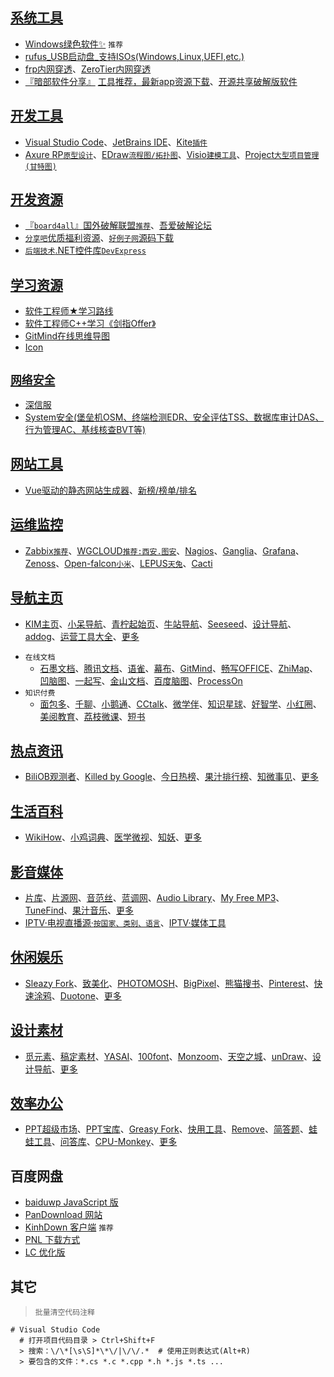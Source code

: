 
## [系统工具](https://vip.jokerps.com/software)
- [Windows绿色软件✨](https://vip.jokerps.com/software/windows) `推荐`
- [rufus_USB启动盘_支持ISOs(Windows,Linux,UEFI,etc.)](https://rufus.ie/)
- [frp内网穿透](https://gofrp.org/docs/)、[ZeroTier内网穿透](https://www.zerotier.com/download/)
- [『暗部软件分享』](https://www.lanzoui.com/b0k1bw0j) [工具推荐，最新app资源下载](https://ssrshare.github.io/bt/)、[开源共享破解版软件](https://www.gopojie.net/)

## [开发工具](https://www.jb51.net/softs/)
- [Visual Studio Code](https://code.visualstudio.com/)、[JetBrains IDE](https://www.jetbrains.com/)、[Kite`插件`](https://www.kite.com/)
- [Axure RP`原型设计`](https://www.axure.com.cn/)、[EDraw`流程图/拓扑图`](https://www.edrawsoft.cn/)、[Visio`建模工具`](https://www.microsoft.com/zh-cn/microsoft-365/visio/flowchart-software)、[Project`大型项目管理(甘特图)`](https://www.microsoft.com/zh-cn/microsoft-365/project/project-management-software)

## [开发资源](#)
- [『`board4all`』国外破解联盟`推荐`](https://www.board4all.biz/)、[吾爱破解论坛](https://www.52pojie.cn/)
- [`分享吧`优质福利资源](https://www.fx8y.com/)、[`好例子网`源码下载](https://www.haolizi.net/)
- [`后端技术`](https://ldqk.org/cat/34)[.NET控件库`DevExpress`](https://ldqk.org/1849)

## [学习资源](#)
- [软件工程师★学习路线](https://github.com/jwasham/coding-interview-university/blob/main/translations/README-cn.md)
- [软件工程师C++学习《剑指Offer》](https://github.com/zhedahht/CodingInterviewChinese2)
- [GitMind在线思维导图](https://gitmind.cn/)
- [Icon](https://shields.io/)

## [`网络安全`](https://github.com/angenalZZZ/doc/blob/master/网络安全.md)
- [深信服](https://bbs.sangfor.com.cn/plugin.php?id=index:index)
- [System安全(堡垒机OSM、终端检测EDR、安全评估TSS、数据库审计DAS、行为管理AC、基线核查BVT等)](https://bbs.sangfor.com.cn/plugin.php?id=service:download)

## [网站工具](http://chenapp.com/chrome/developtools)
- [Vue驱动的静态网站生成器](https://vuepress.vuejs.org/zh/)、[新榜/榜单/排名](http://newrank.cn/)

## [运维监控](https://blog.csdn.net/tianshiyeben/article/details/106946869)
- [Zabbix`推荐`](https://www.zabbix.com/)、[WGCLOUD`推荐:西安.图安`](https://www.wgstart.com/)、[Nagios](https://www.nagios.org/)、[Ganglia](http://ganglia.info/)、[Grafana](https://grafana.com/)、[Zenoss](https://www.zenoss.com/)、[Open-falcon`小米`](https://github.com/xiaomi/open-falcon)、[LEPUS`天兔`](https://www.lepus.cc/)、[Cacti](https://www.cacti.net/)

## [导航主页](https://vip.jokerps.com/sites)
- [KIM主页](https://kim.plopco.com/ "主页从未如此惊艳")、[小呆导航](https://www.webjike.com/ "可自定义的简洁网址导航")、[青柠起始页](https://a.maorx.cn/ "简洁美观实用的浏览器起始页")、[牛站导航](https://www.niuzdh.com/ "精选最好的网站服务平台")、[Seeseed](https://www.seeseed.com/ "无穷尽设计可能")、[设计导航](http://hao.shejidaren.com/ "精选最好的设计网站大全")、[addog](https://www.addog.vip/ "广告创意、设计、文案、PPT模板")、[运营工具大全](https://xiaomark.com/tool "收录优秀好用的运营工具")、[更多](https://vip.jokerps.com/favorites/page)

 * `在线文档`
    * [石墨文档](https://shimo.im/)、[腾讯文档](https://docs.qq.com/)、[语雀](https://www.yuque.com/)、[幕布](https://mubu.com/)、[GitMind](https://gitmind.cn/)、[畅写OFFICE](http://www.51changxie.com/)、[ZhiMap](https://zhimap.com/)、[凹脑图](https://aonaotu.com/)、[一起写](https://yiqixie.com/)、[金山文档](https://www.kdocs.cn/)、[百度脑图](https://naotu.baidu.com/)、[ProcessOn](https://www.processon.com/)
 * `知识付费`
    * [面包多](https://mianbaoduo.com/)、[千聊](https://pc.qlchat.com/)、[小鹅通](https://www.xiaoe-tech.com/)、[CCtalk](https://www.cctalk.com/)、[微学伴](https://www.vlearn.cn/)、[知识星球](https://zsxq.com/)、[好智学](https://www.hzxue.com/)、[小红圈](https://www.red-ring.cn/)、[美阅教育](https://upnet.beautifulreading.com/)、[荔枝微课](https://www.lizhiweike.com/)、[短书](https://www.duanshu.com/)

## [热点资讯](https://vip.jokerps.com/favorites/hotspot)
- [BiliOB观测者](https://www.biliob.com/ "B站历史数据统计分析站点")、[Killed by Google](https://killedbygoogle.com/ "被谷歌淘汰的产品")、[今日热榜](https://tophub.today/ "追踪全网热点、简单高效阅读")、[果汁排行榜](http://guozhivip.com/rank/ "各类榜单排名大全")、[知微事见](https://ef.zhiweidata.com/ "最全的互联网社会热点聚合平台")、[更多](https://vip.jokerps.com/favorites/hotspot)


## [生活百科](https://vip.jokerps.com/favorites/life)
- [WikiHow](https://zh.wikihow.com/ "你可以信赖的万事指南")、[小鸡词典](https://jikipedia.com/ "查网络流行语，就上小鸡词典")、[医学微视](https://www.mvyxws.com/ "中国医学科普微视频百科全书")、[知妖](https://www.cbaigui.com/ "收集中国古今妖怪")、[更多](https://vip.jokerps.com/favorites/life)


## [影音媒体](https://vip.jokerps.com/favorites/play)
- [片库](https://www.pianku.li/ "高清影视资源下载")、[片源网](http://pianyuan.la/ "BT、磁力种子资源分享")、[音范丝](http://www.yinfans.me/ "精选4K蓝光原盘下载")、[蓝调网](http://lcoc.top/ "vip视频解析网站")、[Audio Library](https://www.audiolibrary.com.co/ "无版权音乐下载")、[My Free MP3](http://tool.liumingye.cn/music/ "免费搜索下载无损音乐")、[TuneFind](https://www.tunefind.com/ "从电视和电影中查找音乐")、[果汁音乐](http://guozhivip.com/yinyue/ "音乐免费在线收听下载")、[更多](https://vip.jokerps.com/favorites/play)
- [IPTV·电视直播源·`按国家、类别、语言`](https://github.com/iptv-org/iptv)、[IPTV·媒体工具](https://github.com/iptv-org/awesome-iptv)


## [休闲娱乐](https://vip.jokerps.com/favorites/play)
- [Sleazy Fork](https://sleazyfork.org/zh-CN "提供成人用户脚本的网站")、[致美化](https://zhutix.com/ "最专业的电脑美化平台")、[PHOTOMOSH](https://photomosh.com/ "故障效果生成器")、[BigPixel](http://www.bigpixel.cn/ "千亿像素看中国")、[熊猫搜书](https://ebook.huzerui.com/ "电子书搜索平台合集")、[Pinterest](https://www.pinterest.com/ "世界上最大的图片社交分享网站")、[快速涂鸦](https://quickdraw.withgoogle.com/ "协助训练神经网络辨识涂鸦")、[Duotone](https://duotone.shapefactory.co/ "双色图片生成器")、[更多](https://vip.jokerps.com/favorites/play)


## [设计素材](https://vip.jokerps.com/favorites/design)
- [觅元素](http://www.51yuansu.com/ "设计元素的免费下载网站")、[稿定素材](https://vip.jokerps.com/sites/6925.html "优质设计素材，海量正版图片无限下载")、[YASAI](https://wangyasai.github.io/designtools.html "用P5.js做的一些小工具")、[100font](https://www.100font.com/ "免版权商用字体下载网站")、[Monzoom](https://www.monzoom.com/ "免费的4K和高清运动视频")、[天空之城](https://www.skypixel.com/ "全球航拍爱好者和摄影作品社区")、[unDraw](https://undraw.co/illustrations "免费无版权插图网站")、[设计导航](https://idesign.qq.com/ "腾讯设计导航")、[更多](https://vip.jokerps.com/favorites/design)


## [效率办公](https://vip.jokerps.com/favorites/work)
- [PPT超级市场](http://ppt.sotary.com/web/wxapp/index.html "超多PPT模板下载")、[PPT宝库](http://www.pptbz.com/ "免费PPT模板下载")、[Greasy Fork](https://greasyfork.org/zh-CN "提供用户脚本的网站")、[快用工具](https://www.fastools.cn/ "各种优质、快捷、易用的在线工具")、[Remove](https://www.remove.bg/zh "自动扣图，消除图片中的背景")、[简答题](http://www.jiandati.com/ "简洁、实用的免费题库")、[蛙蛙工具](https://www.iamwawa.cn/ "便捷的在线工具集合网站")、[问答库](https://www.asklib.com/ "做最有用的题库")、[CPU-Monkey](https://www.cpu-monkey.com/ "CPU与基准和技术规格的比较")、[更多](https://vip.jokerps.com/favorites/work)


## 百度网盘
- [baiduwp JavaScript 版](https://github.com/TkzcM/baiduwp "GitHub 项目")
- [PanDownload 网站](https://pandownload.com/ "PanDownload 网站")
- [KinhDown 客户端](https://kinhdown.kinh.cc/ "KinhDown 客户端") `推荐`
- [PNL 下载方式](https://www.lanzous.com/u/pnl "PNL 下载方式")
- [LC 优化版](https://github.com/lc6464 "LC")


## 其它

> `批量清空代码注释`
~~~shell
# Visual Studio Code
  # 打开项目代码目录 > Ctrl+Shift+F
  > 搜索：\/\*[\s\S]*\*\/|\/\/.*  # 使用正则表达式(Alt+R)
  > 要包含的文件：*.cs *.c *.cpp *.h *.js *.ts ...
~~~

